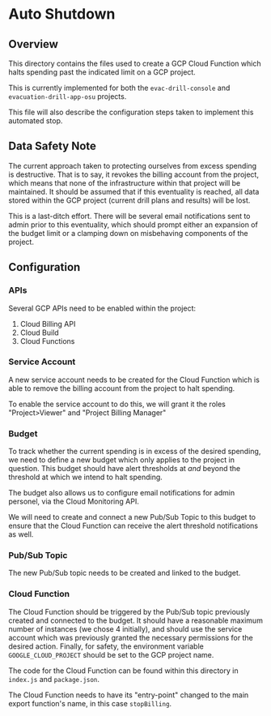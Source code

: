 # Auto Shutdown

## Overview

This directory contains the files used to create a GCP Cloud Function which halts spending past the indicated limit on a GCP project.

This is currently implemented for both the `evac-drill-console` and `evacuation-drill-app-osu` projects.

This file will also describe the configuration steps taken to implement this automated stop.

## Data Safety Note

The current approach taken to protecting ourselves from excess spending is destructive. That is to say, it revokes the billing account from the project, which means that none of the infrastructure within that project will be maintained. It should be assumed that if this eventuality is reached, all data stored within the GCP project (current drill plans and results) will be lost.

This is a last-ditch effort. There will be several email notifications sent to admin prior to this eventuality, which should prompt either an expansion of the budget limit or a clamping down on misbehaving components of the project.

## Configuration

### APIs

Several GCP APIs need to be enabled within the project:

1. Cloud Billing API
1. Cloud Build
1. Cloud Functions

### Service Account

A new service account needs to be created for the Cloud Function which is able to remove the billing account from the project to halt spending.

To enable the service account to do this, we will grant it the roles "Project>Viewer" and "Project Billing Manager"

### Budget

To track whether the current spending is in excess of the desired spending, we need to define a new budget which only applies to the project in question. This budget should have alert thresholds at *and* beyond the threshold at which we intend to halt spending.

The budget also allows us to configure email notifications for admin personel, via the Cloud Monitoring API.

We will need to create and connect a new Pub/Sub Topic to this budget to ensure that the Cloud Function can receive the alert threshold notifications as well.

### Pub/Sub Topic

The new Pub/Sub topic needs to be created and linked to the budget.

### Cloud Function

The Cloud Function should be triggered by the Pub/Sub topic previously created and connected to the budget. It should have a reasonable maximum number of instances (we chose 4 initially), and should use the service account which was previously granted the necessary permissions for the desired action. Finally, for safety, the environment variable `GOOGLE_CLOUD_PROJECT` should be set to the GCP project name.

The code for the Cloud Function can be found within this directory in `index.js` and `package.json`.

The Cloud Function needs to have its "entry-point" changed to the main export function's name, in this case `stopBilling`.
